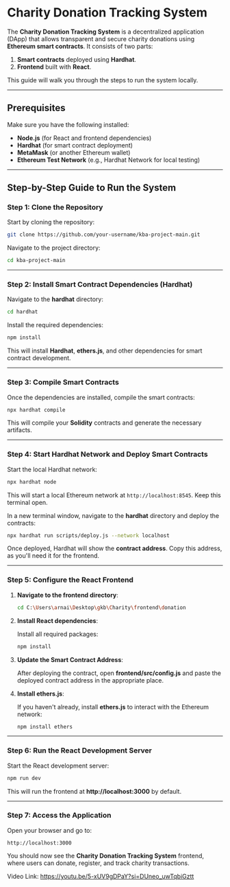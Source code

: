 # Charity Donation Tracking System

The **Charity Donation Tracking System** is a decentralized application (DApp) that allows transparent and secure charity donations using **Ethereum smart contracts**. It consists of two parts:
1. **Smart contracts** deployed using **Hardhat**.
2. **Frontend** built with **React**.

This guide will walk you through the steps to run the system locally.

---

## Prerequisites

Make sure you have the following installed:
- **Node.js** (for React and frontend dependencies)
- **Hardhat** (for smart contract deployment)
- **MetaMask** (or another Ethereum wallet)
- **Ethereum Test Network** (e.g., Hardhat Network for local testing)

---

## Step-by-Step Guide to Run the System

### Step 1: Clone the Repository

Start by cloning the repository:

```bash
git clone https://github.com/your-username/kba-project-main.git
```

Navigate to the project directory:

```bash
cd kba-project-main
```

---

### Step 2: Install Smart Contract Dependencies (Hardhat)

Navigate to the **hardhat** directory:

```bash
cd hardhat
```

Install the required dependencies:

```bash
npm install
```

This will install **Hardhat**, **ethers.js**, and other dependencies for smart contract development.

---

### Step 3: Compile Smart Contracts

Once the dependencies are installed, compile the smart contracts:

```bash
npx hardhat compile
```

This will compile your **Solidity** contracts and generate the necessary artifacts.

---

### Step 4: Start Hardhat Network and Deploy Smart Contracts

Start the local Hardhat network:

```bash
npx hardhat node
```

This will start a local Ethereum network at `http://localhost:8545`. Keep this terminal open.

In a new terminal window, navigate to the **hardhat** directory and deploy the contracts:

```bash
npx hardhat run scripts/deploy.js --network localhost
```

Once deployed, Hardhat will show the **contract address**. Copy this address, as you'll need it for the frontend.

---

### Step 5: Configure the React Frontend

1. **Navigate to the frontend directory**:

   ```bash
   cd C:\Users\arnai\Desktop\gkb\Charity\frontend\donation
   ```

2. **Install React dependencies**:

   Install all required packages:

   ```bash
   npm install
   ```

3. **Update the Smart Contract Address**:

   After deploying the contract, open **frontend/src/config.js** and paste the deployed contract address in the appropriate place.

4. **Install ethers.js**:

   If you haven't already, install **ethers.js** to interact with the Ethereum network:

   ```bash
   npm install ethers
   ```

---

### Step 6: Run the React Development Server

Start the React development server:

```bash
npm run dev
```

This will run the frontend at **http://localhost:3000** by default.

---

### Step 7: Access the Application

Open your browser and go to:

```plaintext
http://localhost:3000
```

You should now see the **Charity Donation Tracking System** frontend, where users can donate, register, and track charity transactions.

Video Link: https://youtu.be/5-xUV9gDPaY?si=DUneo_uwTqbiGztt


